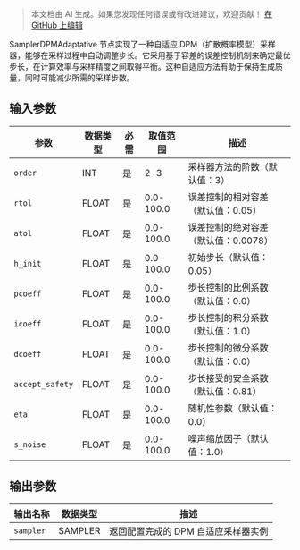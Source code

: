 > 本文档由 AI 生成。如果您发现任何错误或有改进建议，欢迎贡献！ [在 GitHub 上编辑](https://github.com/Comfy-Org/embedded-docs/blob/main/comfyui_embedded_docs/docs/SamplerDPMAdaptative/zh.md)

SamplerDPMAdaptative 节点实现了一种自适应 DPM（扩散概率模型）采样器，能够在采样过程中自动调整步长。它采用基于容差的误差控制机制来确定最优步长，在计算效率与采样精度之间取得平衡。这种自适应方法有助于保持生成质量，同时可能减少所需的采样步数。

## 输入参数

| 参数 | 数据类型 | 必需 | 取值范围 | 描述 |
|------|-----------|------|----------|------|
| `order` | INT | 是 | 2-3 | 采样器方法的阶数（默认值：3） |
| `rtol` | FLOAT | 是 | 0.0-100.0 | 误差控制的相对容差（默认值：0.05） |
| `atol` | FLOAT | 是 | 0.0-100.0 | 误差控制的绝对容差（默认值：0.0078） |
| `h_init` | FLOAT | 是 | 0.0-100.0 | 初始步长（默认值：0.05） |
| `pcoeff` | FLOAT | 是 | 0.0-100.0 | 步长控制的比例系数（默认值：0.0） |
| `icoeff` | FLOAT | 是 | 0.0-100.0 | 步长控制的积分系数（默认值：1.0） |
| `dcoeff` | FLOAT | 是 | 0.0-100.0 | 步长控制的微分系数（默认值：0.0） |
| `accept_safety` | FLOAT | 是 | 0.0-100.0 | 步长接受的安全系数（默认值：0.81） |
| `eta` | FLOAT | 是 | 0.0-100.0 | 随机性参数（默认值：0.0） |
| `s_noise` | FLOAT | 是 | 0.0-100.0 | 噪声缩放因子（默认值：1.0） |

## 输出参数

| 输出名称 | 数据类型 | 描述 |
|----------|-----------|------|
| `sampler` | SAMPLER | 返回配置完成的 DPM 自适应采样器实例 |
